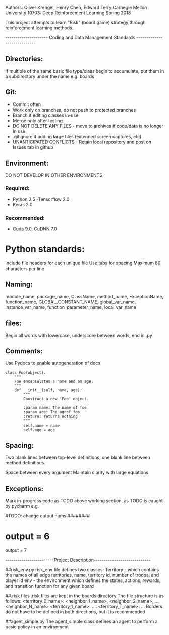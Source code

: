 Authors: Oliver Krengel, Henry Chen, Edward Terry
Carnegie Mellon University
10703: Deep Reinforcement Learning
Spring 2018


This project attempts to learn "Risk" (board game) strategy through reinforcement learning methods.  



--------------------- Coding and Data Management Standards ----------------------------

## Directories: 
If multiple of the same basic file type/class begin to accumulate, put them in a subdirectory under the name <class> e.g. boards


## Git: 
- Commit often
- Work only on branches, do not push to protected branches 
- Branch if editing classes in-use
- Merge only after testing
- DO NOT DELETE ANY FILES - move to archives if code/data is no longer in use
- .gitignore if adding large files (extended screen captures, etc)
- UNANTICIPATED CONFLICTS - Retain local repository and post on Issues tab in github


## Environment:
DO NOT DEVELOP IN OTHER ENVIRONMENTS

### Required:
- Python 3.5
-Tensorflow 2.0
- Keras 2.0 

### Recommended:
- Cuda 9.0, CuDNN 7.0


# Python standards:
Include file headers for each unique file
Use tabs for spacing
Maximum 80 characters per line

## Naming: 
module_name, package_name, ClassName, method_name, ExceptionName, function_name, GLOBAL_CONSTANT_NAME, 
global_var_name, instance_var_name, function_parameter_name, local_var_name

## files:
Begin all words with lowercase, underscore between words, end in .py

## Comments:
Use Pydocs to enable autogeneration of docs 
```[python]
class Foo(object):
    """
    Foo encapsulates a name and an age.
    """
    def __init__(self, name, age):
        """
        Construct a new 'Foo' object.

        :param name: The name of foo
        :param age: The ageof foo
        :return: returns nothing
        """
        self.name = name
        self.age = age
```


## Spacing:
Two blank lines between top-level definitions, one blank line between method definitions.

Space between every argument
Maintain clarity with large equations

## Exceptions:
Mark in-progress code as TODO above working section, as TODO is caught by pycharm 
e.g.

#TODO: change output nums ########
# output = 6
output = 7



------------------------Project Description----------------------------

##risk_env.py
risk_env file defines two classes:
Territory - which contains the names of all edge territories, name, territory id, number of troops, and player id
env - the environment which defines the states, actions, rewards, and transition function for any given board


##.risk files
.risk files are kept in the boards directory
The file structure is as follows:
<territory_0_name>: <neighbor_1_name>, <neighbor_2_name>, ..., <neighbor_N_name>
<territory_1_name>: ....
<territory_T_name>: ...
Borders do not have to be defined in both directions, but it is recommended

##agent_simple.py
The agent_simple class defines an agent to perform a basic policy in an environment

